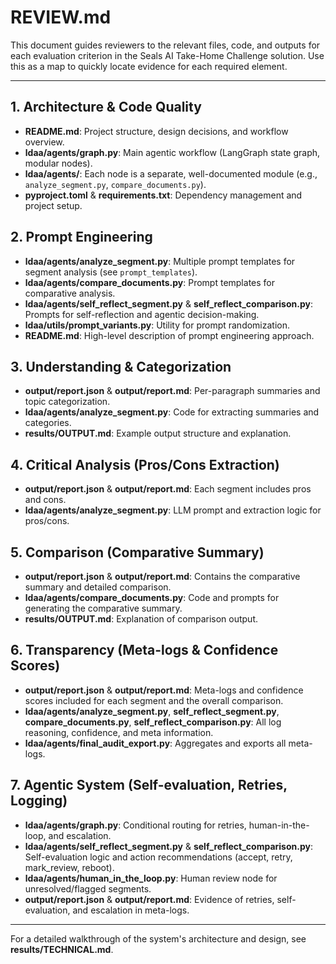 # REVIEW.md

This document guides reviewers to the relevant files, code, and outputs for each evaluation criterion in the Seals AI Take-Home Challenge solution. Use this as a map to quickly locate evidence for each required element.

---

## 1. Architecture & Code Quality
- **README.md**: Project structure, design decisions, and workflow overview.
- **ldaa/agents/graph.py**: Main agentic workflow (LangGraph state graph, modular nodes).
- **ldaa/agents/**: Each node is a separate, well-documented module (e.g., `analyze_segment.py`, `compare_documents.py`).
- **pyproject.toml** & **requirements.txt**: Dependency management and project setup.

## 2. Prompt Engineering
- **ldaa/agents/analyze_segment.py**: Multiple prompt templates for segment analysis (see `prompt_templates`).
- **ldaa/agents/compare_documents.py**: Prompt templates for comparative analysis.
- **ldaa/agents/self_reflect_segment.py** & **self_reflect_comparison.py**: Prompts for self-reflection and agentic decision-making.
- **ldaa/utils/prompt_variants.py**: Utility for prompt randomization.
- **README.md**: High-level description of prompt engineering approach.

## 3. Understanding & Categorization
- **output/report.json** & **output/report.md**: Per-paragraph summaries and topic categorization.
- **ldaa/agents/analyze_segment.py**: Code for extracting summaries and categories.
- **results/OUTPUT.md**: Example output structure and explanation.

## 4. Critical Analysis (Pros/Cons Extraction)
- **output/report.json** & **output/report.md**: Each segment includes pros and cons.
- **ldaa/agents/analyze_segment.py**: LLM prompt and extraction logic for pros/cons.

## 5. Comparison (Comparative Summary)
- **output/report.json** & **output/report.md**: Contains the comparative summary and detailed comparison.
- **ldaa/agents/compare_documents.py**: Code and prompts for generating the comparative summary.
- **results/OUTPUT.md**: Explanation of comparison output.

## 6. Transparency (Meta-logs & Confidence Scores)
- **output/report.json** & **output/report.md**: Meta-logs and confidence scores included for each segment and the overall comparison.
- **ldaa/agents/analyze_segment.py**, **self_reflect_segment.py**, **compare_documents.py**, **self_reflect_comparison.py**: All log reasoning, confidence, and meta information.
- **ldaa/agents/final_audit_export.py**: Aggregates and exports all meta-logs.

## 7. Agentic System (Self-evaluation, Retries, Logging)
- **ldaa/agents/graph.py**: Conditional routing for retries, human-in-the-loop, and escalation.
- **ldaa/agents/self_reflect_segment.py** & **self_reflect_comparison.py**: Self-evaluation logic and action recommendations (accept, retry, mark_review, reboot).
- **ldaa/agents/human_in_the_loop.py**: Human review node for unresolved/flagged segments.
- **output/report.json** & **output/report.md**: Evidence of retries, self-evaluation, and escalation in meta-logs.

---

For a detailed walkthrough of the system's architecture and design, see **results/TECHNICAL.md**. 
